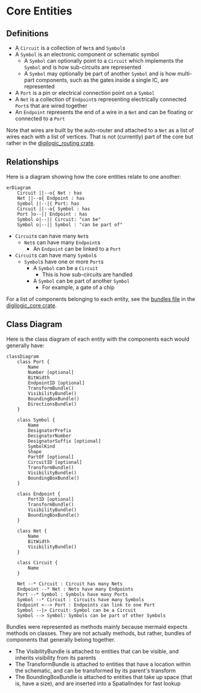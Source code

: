 # Core Entities

## Definitions

- A `Circuit` is a collection of `Net`s and `Symbol`s
- A `Symbol` is an electronic component or schematic symbol
    - A `Symbol` can optionally point to a `Circuit` which implements the `Symbol` and is how sub-circuits are represented
    - A `Symbol` may optionally be part of another `Symbol` and is how multi-part components, such as the gates inside a single IC, are represented
- A `Port` is a pin or electrical connection point on a `Symbol`
- A `Net` is a collection of `Endpoint`s representing electrically connected `Port`s that are wired together
- An `Endpoint` represents the end of a wire in a `Net` and can be floating or connected to a `Port`

Note that wires are built by the auto-router and attached to a `Net` as a list of wires each with a list of vertices. That is not (currently) part of the core but rather in the [digilogic_routing crate](../crates/digilogic_routing/src/lib.rs).

## Relationships

Here is a diagram showing how the core entities relate to one another:

```mermaid
erDiagram
    Circuit ||--o{ Net : has
    Net ||--o{ Endpoint : has
    Symbol ||--|{ Port: has
    Circuit ||--o{ Symbol : has
    Port }o--|| Endpoint : has
    Symbol o|--|| Circuit: "can be"
    Symbol o|--|| Symbol : "can be part of"
```

- `Circuit`s can have many `Net`s
    - `Net`s can have many `Endpoint`s
        - An `Endpoint` can be linked to a `Port`
- `Circuit`s can have many `Symbol`s
    - `Symbol`s have one or more `Port`s
        - A `Symbol` can be a `Circuit`
            - This is how sub-circuits are handled
        - A `Symbol` can be part of another `Symbol`
            - For example, a gate of a chip

For a list of components belonging to each entity, see the [bundles file](../crates/digilogic_core/src/bundles.rs) in the [digilogic_core crate](../crates/digilogic_core/).

## Class Diagram

Here is the class diagram of each entity with the components each would generally have:

```mermaid
classDiagram
    class Port {
        Name
        Number [optional]
        BitWidth
        EndpointID [optional]
        TransformBundle()
        VisibilityBundle()
        BoundingBoxBundle()
        DirectionsBundle()
    }

    class Symbol {
        Name
        DesignatorPrefix
        DesignatorNumber
        DesignatorSuffix [optional]
        SymbolKind
        Shape
        PartOf [optional]
        CircuitID [optional]
        TransformBundle()
        VisibilityBundle()
        BoundingBoxBundle()
    }

    class Endpoint {
        PortID [optional]
        TransformBundle()
        VisibilityBundle()
        BoundingBoxBundle()
    }

    class Net {
        Name
        BitWidth
        VisibilityBundle()
    }

    class Circuit {
        Name
    }

    Net --* Circuit : Circuit has many Nets
    Endpoint --* Net : Nets have many Endpoints
    Port --* Symbol : Symbols have many Ports
    Symbol --* Circuit : Circuits have many Symbols
    Endpoint <--> Port : Endpoints can link to one Port
    Symbol --|> Circuit: Symbol can be a Circuit
    Symbol --> Symbol: Symbols can be part of other Symbols
```

Bundles were represented as methods mainly because mermaid expects methods on classes. They are not actually methods, but rather, bundles of components that generally belong together.

- The VisibilityBundle is attached to entities that can be visible, and inherits visibility from its parents
- The TransformBundle is attached to entities that have a location within the schematic, and can be transformed by its parent's transform
- The BoundingBoxBundle is attached to entities that take up space (that is, have a size), and are inserted into a SpatialIndex for fast lookup
